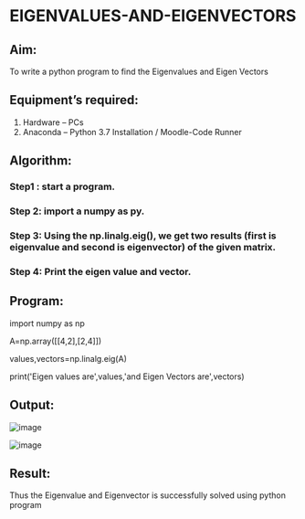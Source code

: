 # EIGENVALUES-AND-EIGENVECTORS
## Aim:
To write a python program to find the Eigenvalues and Eigen Vectors
## Equipment’s required:
1. 	Hardware – PCs
2. 	Anaconda – Python 3.7 Installation / Moodle-Code Runner
## Algorithm:
### Step1 : start a program.
### Step 2: import a numpy as py.
### Step 3: Using the np.linalg.eig(),  we get two results (first is eigenvalue and second is eigenvector) of the given matrix.
### Step 4: Print the eigen value and vector.

## Program:
import numpy as np 

A=np.array([[4,2],[2,4]])

values,vectors=np.linalg.eig(A) 

print('Eigen values are',values,'and Eigen Vectors are',vectors)

## Output:
![image](https://user-images.githubusercontent.com/94164665/143820096-95a44dce-ad30-4520-b4fe-5aeb1a517c97.png)

![image](https://user-images.githubusercontent.com/94164665/143820058-b7e404d8-79be-44d6-93e2-b713af1601ab.png)

## Result:
Thus the Eigenvalue and Eigenvector is successfully solved using python program

